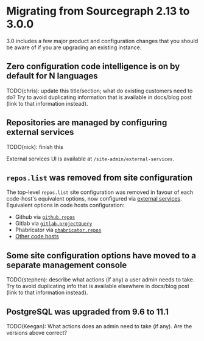 # Migrating from Sourcegraph 2.13 to 3.0.0

3.0 includes a few major product and configuration changes that you should be aware of if you are upgrading an existing instance.

## Zero configuration code intelligence is on by default for N languages

TODO(chris): update this title/section; what do existing customers need to do? Try to avoid duplicating information that is available in docs/blog post (link to that information instead).

## Repositories are managed by configuring external services

TODO(nick): finish this

External services UI is available at `/site-admin/external-services`.

## `repos.list` was removed from site configuration

The top-level `repos.list` site configuration was removed in favour of each code-host's equivalent options, now configured via [external services](#Repositories-are-managed-by-configuring-external-services). Equivalent options in code hosts configuration:
  - Github via [`github.repos`](https://docs.sourcegraph.com/admin/site_config/all#repos-array)
  - Gitlab via [`gitlab.projectQuery`](https://docs.sourcegraph.com/admin/site_config/all#projectquery-array)
  - Phabricator via [`phabricator.repos`](https://docs.sourcegraph.com/admin/site_config/all#phabricator-array)
  - [Other code hosts](https://github.com/sourcegraph/sourcegraph/issues/1324)

## Some site configuration options have moved to a separate management console

TODO(stephen): describe what actions (if any) a user admin needs to take. Try to avoid duplicating info that is available elsewhere in docs/blog post (link to that information instead).

## PostgreSQL was upgraded from 9.6 to 11.1

TODO(Keegan): What actions does an admin need to take (if any). Are the versions above correct?

